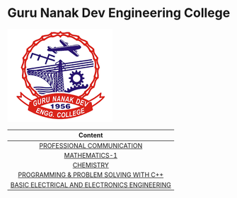 # Guru Nanak Dev Engineering College

![](download2024.png)

|Content|
|:-----:|
|[PROFESSIONAL COMMUNICATION](https://cg2024-gndec.github.io/profcom2024)|
|[MATHEMATICS-1]()|
|[CHEMISTRY]()|
|[PROGRAMMING & PROBLEM SOLVING WITH C++](https://cg2024-gndec.github.io/ppssyllabus/)|
|[BASIC ELECTRICAL AND ELECTRONICS ENGINEERING](https://cg2024-gndec.github.io/beee)|
